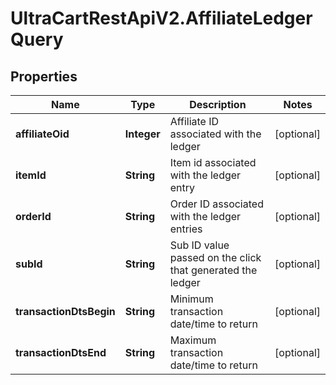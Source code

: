 # UltraCartRestApiV2.AffiliateLedgerQuery

## Properties
Name | Type | Description | Notes
------------ | ------------- | ------------- | -------------
**affiliateOid** | **Integer** | Affiliate ID associated with the ledger | [optional] 
**itemId** | **String** | Item id associated with the ledger entry | [optional] 
**orderId** | **String** | Order ID associated with the ledger entries | [optional] 
**subId** | **String** | Sub ID value passed on the click that generated the ledger | [optional] 
**transactionDtsBegin** | **String** | Minimum transaction date/time to return | [optional] 
**transactionDtsEnd** | **String** | Maximum transaction date/time to return | [optional] 



